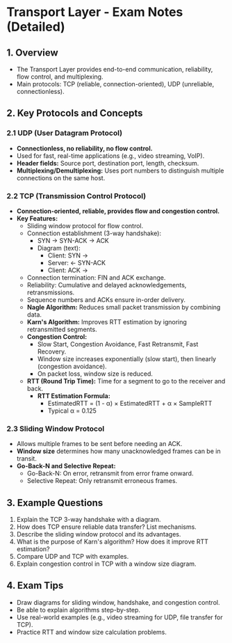 # Transport Layer - Exam Notes (Detailed)

## 1. Overview
- The Transport Layer provides end-to-end communication, reliability, flow control, and multiplexing.
- Main protocols: TCP (reliable, connection-oriented), UDP (unreliable, connectionless).

## 2. Key Protocols and Concepts

### 2.1 UDP (User Datagram Protocol)
- **Connectionless, no reliability, no flow control.**
- Used for fast, real-time applications (e.g., video streaming, VoIP).
- **Header fields:** Source port, destination port, length, checksum.
- **Multiplexing/Demultiplexing:** Uses port numbers to distinguish multiple connections on the same host.

### 2.2 TCP (Transmission Control Protocol)
- **Connection-oriented, reliable, provides flow and congestion control.**
- **Key Features:**
  - Sliding window protocol for flow control.
  - Connection establishment (3-way handshake):
    - SYN → SYN-ACK → ACK
    - Diagram (text):
      - Client: SYN →
      - Server:    ← SYN-ACK
      - Client: ACK →
  - Connection termination: FIN and ACK exchange.
  - Reliability: Cumulative and delayed acknowledgements, retransmissions.
  - Sequence numbers and ACKs ensure in-order delivery.
  - **Nagle Algorithm:** Reduces small packet transmission by combining data.
  - **Karn's Algorithm:** Improves RTT estimation by ignoring retransmitted segments.
  - **Congestion Control:**
    - Slow Start, Congestion Avoidance, Fast Retransmit, Fast Recovery.
    - Window size increases exponentially (slow start), then linearly (congestion avoidance).
    - On packet loss, window size is reduced.
  - **RTT (Round Trip Time):** Time for a segment to go to the receiver and back.
    - **RTT Estimation Formula:**
      - EstimatedRTT = (1 - α) × EstimatedRTT + α × SampleRTT
      - Typical α = 0.125

### 2.3 Sliding Window Protocol
- Allows multiple frames to be sent before needing an ACK.
- **Window size** determines how many unacknowledged frames can be in transit.
- **Go-Back-N and Selective Repeat:**
  - Go-Back-N: On error, retransmit from error frame onward.
  - Selective Repeat: Only retransmit erroneous frames.

## 3. Example Questions
1. Explain the TCP 3-way handshake with a diagram.
2. How does TCP ensure reliable data transfer? List mechanisms.
3. Describe the sliding window protocol and its advantages.
4. What is the purpose of Karn's algorithm? How does it improve RTT estimation?
5. Compare UDP and TCP with examples.
6. Explain congestion control in TCP with a window size diagram.

## 4. Exam Tips
- Draw diagrams for sliding window, handshake, and congestion control.
- Be able to explain algorithms step-by-step.
- Use real-world examples (e.g., video streaming for UDP, file transfer for TCP).
- Practice RTT and window size calculation problems. 